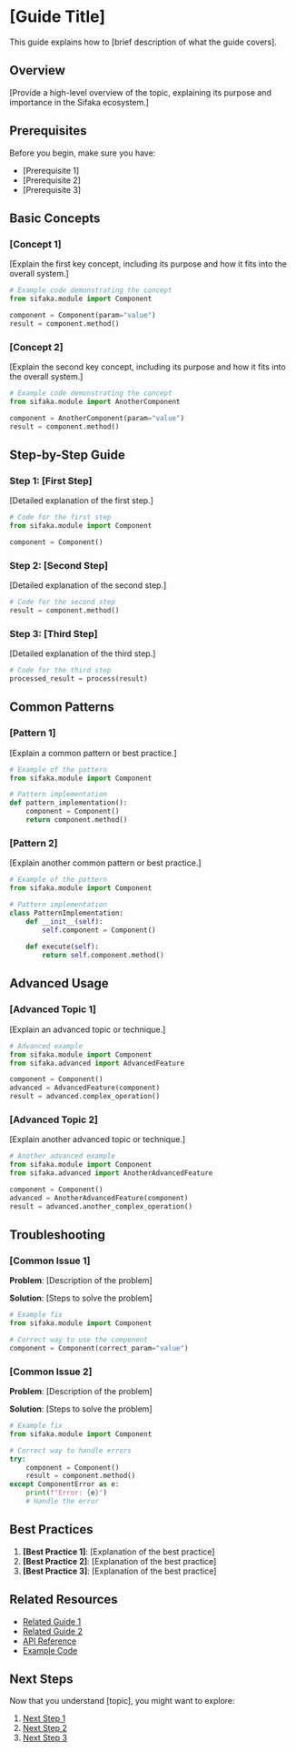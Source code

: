 # [Guide Title]

This guide explains how to [brief description of what the guide covers].

## Overview

[Provide a high-level overview of the topic, explaining its purpose and importance in the Sifaka ecosystem.]

## Prerequisites

Before you begin, make sure you have:
- [Prerequisite 1]
- [Prerequisite 2]
- [Prerequisite 3]

## Basic Concepts

### [Concept 1]

[Explain the first key concept, including its purpose and how it fits into the overall system.]

```python
# Example code demonstrating the concept
from sifaka.module import Component

component = Component(param="value")
result = component.method()
```

### [Concept 2]

[Explain the second key concept, including its purpose and how it fits into the overall system.]

```python
# Example code demonstrating the concept
from sifaka.module import AnotherComponent

component = AnotherComponent(param="value")
result = component.method()
```

## Step-by-Step Guide

### Step 1: [First Step]

[Detailed explanation of the first step.]

```python
# Code for the first step
from sifaka.module import Component

component = Component()
```

### Step 2: [Second Step]

[Detailed explanation of the second step.]

```python
# Code for the second step
result = component.method()
```

### Step 3: [Third Step]

[Detailed explanation of the third step.]

```python
# Code for the third step
processed_result = process(result)
```

## Common Patterns

### [Pattern 1]

[Explain a common pattern or best practice.]

```python
# Example of the pattern
from sifaka.module import Component

# Pattern implementation
def pattern_implementation():
    component = Component()
    return component.method()
```

### [Pattern 2]

[Explain another common pattern or best practice.]

```python
# Example of the pattern
from sifaka.module import Component

# Pattern implementation
class PatternImplementation:
    def __init__(self):
        self.component = Component()
        
    def execute(self):
        return self.component.method()
```

## Advanced Usage

### [Advanced Topic 1]

[Explain an advanced topic or technique.]

```python
# Advanced example
from sifaka.module import Component
from sifaka.advanced import AdvancedFeature

component = Component()
advanced = AdvancedFeature(component)
result = advanced.complex_operation()
```

### [Advanced Topic 2]

[Explain another advanced topic or technique.]

```python
# Another advanced example
from sifaka.module import Component
from sifaka.advanced import AnotherAdvancedFeature

component = Component()
advanced = AnotherAdvancedFeature(component)
result = advanced.another_complex_operation()
```

## Troubleshooting

### [Common Issue 1]

**Problem**: [Description of the problem]

**Solution**: [Steps to solve the problem]

```python
# Example fix
from sifaka.module import Component

# Correct way to use the component
component = Component(correct_param="value")
```

### [Common Issue 2]

**Problem**: [Description of the problem]

**Solution**: [Steps to solve the problem]

```python
# Example fix
from sifaka.module import Component

# Correct way to handle errors
try:
    component = Component()
    result = component.method()
except ComponentError as e:
    print(f"Error: {e}")
    # Handle the error
```

## Best Practices

1. **[Best Practice 1]**: [Explanation of the best practice]
2. **[Best Practice 2]**: [Explanation of the best practice]
3. **[Best Practice 3]**: [Explanation of the best practice]

## Related Resources

- [Related Guide 1](../related_guide_1.md)
- [Related Guide 2](../related_guide_2.md)
- [API Reference](../api/reference.md)
- [Example Code](../../examples/example.py)

## Next Steps

Now that you understand [topic], you might want to explore:

1. [Next Step 1](../next_step_1.md)
2. [Next Step 2](../next_step_2.md)
3. [Next Step 3](../next_step_3.md)

